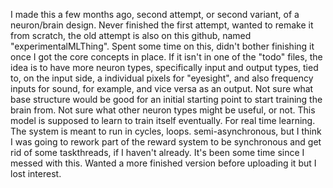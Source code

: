 I made this a few months ago, second attempt, or second variant, of a neuron/brain design. 
Never finished the first attempt, wanted to remake it from scratch, the old attempt is also on this github, named "experimentalMLThing".
Spent some time on this, didn't bother finishing it once I got the core concepts in place.
If it isn't in one of the "todo" files, the idea is to have more neuron types, specifically input and output types, 
tied to, on the input side, a individual pixels for "eyesight", and also frequency inputs for sound, for example, and vice versa as an output.
Not sure what base structure would be good for an initial starting point to start training the brain from.
Not sure what other neuron types might be useful, or not.
This model is supposed to learn to train itself eventually. For real time learning.
The system is meant to run in cycles, loops.
semi-asynchronous, but I think I was going to rework part of the reward system to be synchronous and get rid of some taskthreads,
if I haven't already. It's been some time since I messed with this. Wanted a more finished version before uploading it but I lost interest.

